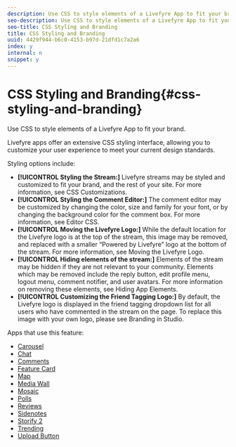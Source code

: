 ```yaml
---
description: Use CSS to style elements of a Livefyre App to fit your brand.
seo-description: Use CSS to style elements of a Livefyre App to fit your brand.
seo-title: CSS Styling and Branding
title: CSS Styling and Branding
uuid: 4429f944-b6c0-4153-b97d-21dfd1c7a2a6
index: y
internal: n
snippet: y
---
```


# CSS Styling and Branding{#css-styling-and-branding}

Use CSS to style elements of a Livefyre App to fit your brand.

Livefyre apps offer an extensive CSS styling interface, allowing you to customize your user experience to meet your current design standards.

Styling options include:

* **[!UICONTROL Styling the Stream:]** Livefyre streams may be styled and customized to fit your brand, and the rest of your site. For more information, see CSS Customizations.
* **[!UICONTROL Styling the Comment Editor:]** The comment editor may be customized by changing the color, size and family for your font, or by changing the background color for the comment box. For more information, see Editor CSS.
* **[!UICONTROL Moving the Livefyre Logo:]** While the default location for the Livefyre logo is at the top of the stream, this image may be removed, and replaced with a smaller “Powered by Livefyre” logo at the bottom of the stream. For more information, see Moving the Livefyre Logo.
* **[!UICONTROL Hiding elements of the stream:]** Elements of the stream may be hidden if they are not relevant to your community. Elements which may be removed include the reply button, edit profile menu, logout menu, comment notifier, and user avatars. For more information on removing these elements, see Hiding App Elements.
* **[!UICONTROL Customizing the Friend Tagging Logo:]** By default, the Livefyre logo is displayed in the friend tagging dropdown list for all users who have commented in the stream on the page. To replace this image with your own logo, please see Branding in Studio.

Apps that use this feature:

* [Carousel](../c-carousel-app/c-carousel-app.md#c_carousel_app) 
* [Chat](../c-chat-app/c-chat-app.md#c_chat_app) 
* [Comments](c_comments_app.md#c_comments_app) 
* [Feature Card](../c-feature-card-app/c-feature-card-app.md#c_feature_card_app) 
* [Map](../c-map-app/c-map-app.md#c_map_app) 
* [Media Wall](../c-media-wall-app/c-media-wall-app.md#c_media_wall_app) 
* [Mosaic](../c-mosaic-app/c-mosaic-app.md#c_mosaic_app) 
* [Polls](../c-polls-app/c-polls-app.md#c_polls_app) 
* [Reviews](../c-reviews-app/c-reviews-app.md#c_reviews_app) 
* [Sidenotes](../c-sidenotes-app/c-sidenotes-app.md#c_sidenotes_app) 
* [Storify 2](../c-storify2/c-storify2.md#c_storify2) 
* [Trending](../c-trending-app/c-trending-app.md#c_trending_app) 
* [Upload Button](../c-upload-button-app/c-upload-button-app.md#c_upload_button_app)

